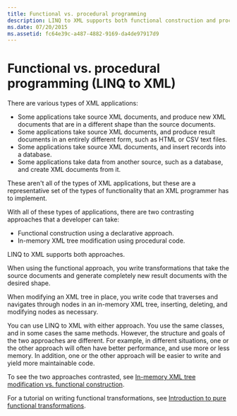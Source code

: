 ```yaml
---
title: Functional vs. procedural programming
description: LINQ to XML supports both functional construction and procedural techniques for creating XML applications. Functional construction is a declarative approach. The procedural techniques support in-memory modification of XML trees.
ms.date: 07/20/2015
ms.assetid: fc64e39c-a487-4882-9169-da4de97917d9
---
```


# Functional vs. procedural programming (LINQ to XML)

There are various types of XML applications:

- Some applications take source XML documents, and produce new XML documents that are in a different shape than the source documents.
- Some applications take source XML documents, and produce result documents in an entirely different form, such as HTML or CSV text files.
- Some applications take source XML documents, and insert records into a database.
- Some applications take data from another source, such as a database, and create XML documents from it.

These aren't all of the types of XML applications, but these are a representative set of the types of functionality that an XML programmer has to implement.

With all of these types of applications, there are two contrasting approaches that a developer can take:

- Functional construction using a declarative approach.
- In-memory XML tree modification using procedural code.

LINQ to XML supports both approaches.

When using the functional approach, you write transformations that take the source documents and generate completely new result documents with the desired shape.

When modifying an XML tree in place, you write code that traverses and navigates through nodes in an in-memory XML tree, inserting, deleting, and modifying nodes as necessary.

You can use LINQ to XML with either approach. You use the same classes, and in some cases the same methods. However, the structure and goals of the two approaches are different. For example, in different situations, one or the other approach will often have better performance, and use more or less memory. In addition, one or the other approach will be easier to write and yield more maintainable code.

To see the two approaches contrasted, see [In-memory XML tree modification vs. functional construction](in-memory-xml-tree-modification-vs-functional-construction.md).

For a tutorial on writing functional transformations, see [Introduction to pure functional transformations](introduction-pure-functional-transformations.md).
